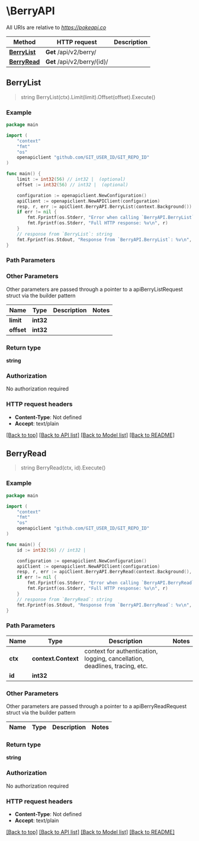 # \BerryAPI

All URIs are relative to *https://pokeapi.co*

Method | HTTP request | Description
------------- | ------------- | -------------
[**BerryList**](BerryAPI.md#BerryList) | **Get** /api/v2/berry/ | 
[**BerryRead**](BerryAPI.md#BerryRead) | **Get** /api/v2/berry/{id}/ | 



## BerryList

> string BerryList(ctx).Limit(limit).Offset(offset).Execute()



### Example

```go
package main

import (
	"context"
	"fmt"
	"os"
	openapiclient "github.com/GIT_USER_ID/GIT_REPO_ID"
)

func main() {
	limit := int32(56) // int32 |  (optional)
	offset := int32(56) // int32 |  (optional)

	configuration := openapiclient.NewConfiguration()
	apiClient := openapiclient.NewAPIClient(configuration)
	resp, r, err := apiClient.BerryAPI.BerryList(context.Background()).Limit(limit).Offset(offset).Execute()
	if err != nil {
		fmt.Fprintf(os.Stderr, "Error when calling `BerryAPI.BerryList``: %v\n", err)
		fmt.Fprintf(os.Stderr, "Full HTTP response: %v\n", r)
	}
	// response from `BerryList`: string
	fmt.Fprintf(os.Stdout, "Response from `BerryAPI.BerryList`: %v\n", resp)
}
```

### Path Parameters



### Other Parameters

Other parameters are passed through a pointer to a apiBerryListRequest struct via the builder pattern


Name | Type | Description  | Notes
------------- | ------------- | ------------- | -------------
 **limit** | **int32** |  | 
 **offset** | **int32** |  | 

### Return type

**string**

### Authorization

No authorization required

### HTTP request headers

- **Content-Type**: Not defined
- **Accept**: text/plain

[[Back to top]](#) [[Back to API list]](../README.md#documentation-for-api-endpoints)
[[Back to Model list]](../README.md#documentation-for-models)
[[Back to README]](../README.md)


## BerryRead

> string BerryRead(ctx, id).Execute()



### Example

```go
package main

import (
	"context"
	"fmt"
	"os"
	openapiclient "github.com/GIT_USER_ID/GIT_REPO_ID"
)

func main() {
	id := int32(56) // int32 | 

	configuration := openapiclient.NewConfiguration()
	apiClient := openapiclient.NewAPIClient(configuration)
	resp, r, err := apiClient.BerryAPI.BerryRead(context.Background(), id).Execute()
	if err != nil {
		fmt.Fprintf(os.Stderr, "Error when calling `BerryAPI.BerryRead``: %v\n", err)
		fmt.Fprintf(os.Stderr, "Full HTTP response: %v\n", r)
	}
	// response from `BerryRead`: string
	fmt.Fprintf(os.Stdout, "Response from `BerryAPI.BerryRead`: %v\n", resp)
}
```

### Path Parameters


Name | Type | Description  | Notes
------------- | ------------- | ------------- | -------------
**ctx** | **context.Context** | context for authentication, logging, cancellation, deadlines, tracing, etc.
**id** | **int32** |  | 

### Other Parameters

Other parameters are passed through a pointer to a apiBerryReadRequest struct via the builder pattern


Name | Type | Description  | Notes
------------- | ------------- | ------------- | -------------


### Return type

**string**

### Authorization

No authorization required

### HTTP request headers

- **Content-Type**: Not defined
- **Accept**: text/plain

[[Back to top]](#) [[Back to API list]](../README.md#documentation-for-api-endpoints)
[[Back to Model list]](../README.md#documentation-for-models)
[[Back to README]](../README.md)

